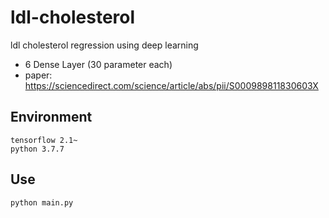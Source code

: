 # ldl-cholesterol
ldl cholesterol regression using deep learning

- 6 Dense Layer (30 parameter each)
- paper: https://sciencedirect.com/science/article/abs/pii/S000989811830603X

## Environment

```
tensorflow 2.1~
python 3.7.7
```

## Use

```
python main.py
```
